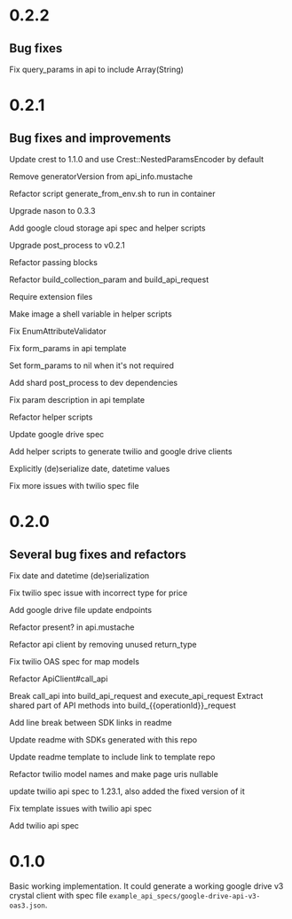 # 0.2.2

## Bug fixes

Fix query_params in api to include Array(String)

# 0.2.1

## Bug fixes and improvements

Update crest to 1.1.0 and use Crest::NestedParamsEncoder by default

Remove generatorVersion from api_info.mustache

Refactor script generate_from_env.sh to run in container

Upgrade nason to 0.3.3

Add google cloud storage api spec and helper scripts

Upgrade post_process to v0.2.1

Refactor passing blocks

Refactor build_collection_param and build_api_request

Require extension files

Make image a shell variable in helper scripts

Fix EnumAttributeValidator

Fix form_params in api template

Set form_params to nil when it's not required

Add shard post_process to dev dependencies

Fix param description in api template

Refactor helper scripts

Update google drive spec

Add helper scripts to generate twilio and google drive clients

Explicitly (de)serialize date, datetime values

Fix more issues with twilio spec file

# 0.2.0

## Several bug fixes and refactors

Fix date and datetime (de)serialization

Fix twilio spec issue with incorrect type for price

Add google drive file update endpoints

Refactor present? in api.mustache

Refactor api client by removing unused return_type

Fix twilio OAS spec for map models

Refactor ApiClient#call_api

Break call_api into build_api_request and execute_api_request
Extract shared part of API methods into build_{{operationId}}_request

Add line break between SDK links in readme

Update readme with SDKs generated with this repo

Update readme template to include link to template repo

Refactor twilio model names and make page uris nullable

update twilio api spec to 1.23.1, also added the fixed version of it

Fix template issues with twilio api spec

Add twilio api spec

# 0.1.0

Basic working implementation. It could generate a working google drive v3 crystal client with spec file `example_api_specs/google-drive-api-v3-oas3.json`.
